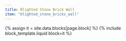 ```yaml
---
title: Blighted Stone Brick Wall
item: "blighted_stone_bricks_wall"
---
```


{% assign it = site.data.blocks[page.block] %}
{% include block_template.liquid block=it %}

